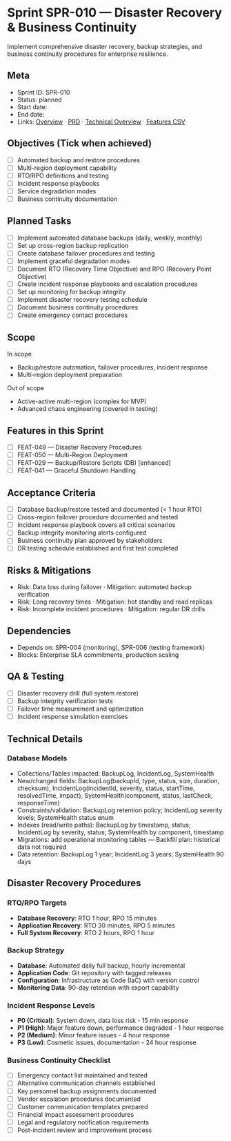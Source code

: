 # Sprint SPR-010 — Disaster Recovery & Business Continuity

Implement comprehensive disaster recovery, backup strategies, and business continuity procedures for enterprise resilience.

## Meta
- Sprint ID: SPR-010
- Status: planned
- Start date: <YYYY-MM-DD>
- End date: <YYYY-MM-DD>
- Links: [Overview](./overview.md) · [PRD](../../planning/prd.md) · [Technical Overview](../../planning/technical-overview.md) · [Features CSV](../features.csv)

## Objectives (Tick when achieved)
- [ ] Automated backup and restore procedures
- [ ] Multi-region deployment capability
- [ ] RTO/RPO definitions and testing
- [ ] Incident response playbooks
- [ ] Service degradation modes
- [ ] Business continuity documentation

## Planned Tasks
- [ ] Implement automated database backups (daily, weekly, monthly)
- [ ] Set up cross-region backup replication
- [ ] Create database failover procedures and testing
- [ ] Implement graceful degradation modes
- [ ] Document RTO (Recovery Time Objective) and RPO (Recovery Point Objective)
- [ ] Create incident response playbooks and escalation procedures
- [ ] Set up monitoring for backup integrity
- [ ] Implement disaster recovery testing schedule
- [ ] Document business continuity procedures
- [ ] Create emergency contact procedures

## Scope
In scope
- Backup/restore automation, failover procedures, incident response
- Multi-region deployment preparation

Out of scope
- Active-active multi-region (complex for MVP)
- Advanced chaos engineering (covered in testing)

## Features in this Sprint
- [ ] FEAT-049 — Disaster Recovery Procedures
- [ ] FEAT-050 — Multi-Region Deployment
- [ ] FEAT-029 — Backup/Restore Scripts (DB) [enhanced]
- [ ] FEAT-041 — Graceful Shutdown Handling

## Acceptance Criteria
- [ ] Database backup/restore tested and documented (< 1 hour RTO)
- [ ] Cross-region failover procedure documented and tested
- [ ] Incident response playbook covers all critical scenarios
- [ ] Backup integrity monitoring alerts configured
- [ ] Business continuity plan approved by stakeholders
- [ ] DR testing schedule established and first test completed

## Risks & Mitigations
- Risk: Data loss during failover · Mitigation: automated backup verification
- Risk: Long recovery times · Mitigation: hot standby and read replicas
- Risk: Incomplete incident procedures · Mitigation: regular DR drills

## Dependencies
- Depends on: SPR-004 (monitoring), SPR-006 (testing framework)
- Blocks: Enterprise SLA commitments, production scaling

## QA & Testing
- [ ] Disaster recovery drill (full system restore)
- [ ] Backup integrity verification tests
- [ ] Failover time measurement and optimization
- [ ] Incident response simulation exercises

## Technical Details

### Database Models
- Collections/Tables impacted: BackupLog, IncidentLog, SystemHealth
- New/changed fields: BackupLog(backupId, type, status, size, duration, checksum), IncidentLog(incidentId, severity, status, startTime, resolvedTime, impact), SystemHealth(component, status, lastCheck, responseTime)
- Constraints/validation: BackupLog retention policy; IncidentLog severity levels; SystemHealth status enum
- Indexes (read/write paths): BackupLog by timestamp, status; IncidentLog by severity, status; SystemHealth by component, timestamp
- Migrations: add operational monitoring tables — Backfill plan: historical data not required
- Data retention: BackupLog 1 year; IncidentLog 3 years; SystemHealth 90 days

## Disaster Recovery Procedures

### RTO/RPO Targets
- **Database Recovery**: RTO 1 hour, RPO 15 minutes
- **Application Recovery**: RTO 30 minutes, RPO 5 minutes
- **Full System Recovery**: RTO 2 hours, RPO 1 hour

### Backup Strategy
- **Database**: Automated daily full backup, hourly incremental
- **Application Code**: Git repository with tagged releases
- **Configuration**: Infrastructure as Code (IaC) with version control
- **Monitoring Data**: 90-day retention with export capability

### Incident Response Levels
- **P0 (Critical)**: System down, data loss risk - 15 min response
- **P1 (High)**: Major feature down, performance degraded - 1 hour response
- **P2 (Medium)**: Minor feature issues - 4 hour response
- **P3 (Low)**: Cosmetic issues, documentation - 24 hour response

### Business Continuity Checklist
- [ ] Emergency contact list maintained and tested
- [ ] Alternative communication channels established
- [ ] Key personnel backup assignments documented
- [ ] Vendor escalation procedures documented
- [ ] Customer communication templates prepared
- [ ] Financial impact assessment procedures
- [ ] Legal and regulatory notification requirements
- [ ] Post-incident review and improvement process

